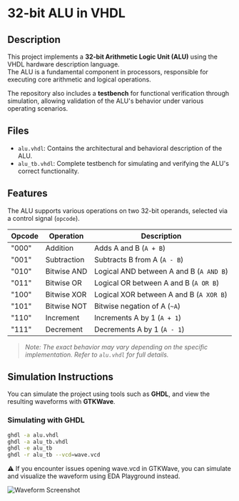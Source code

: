 # 32-bit ALU in VHDL

## Description

This project implements a **32-bit Arithmetic Logic Unit (ALU)** using the VHDL hardware description language.  
The ALU is a fundamental component in processors, responsible for executing core arithmetic and logical operations.

The repository also includes a **testbench** for functional verification through simulation, allowing validation of the ALU's behavior under various operating scenarios.

## Files

- `alu.vhdl`: Contains the architectural and behavioral description of the ALU.
- `alu_tb.vhdl`: Complete testbench for simulating and verifying the ALU's correct functionality.

## Features

The ALU supports various operations on two 32-bit operands, selected via a control signal (`opcode`).

| Opcode | Operation              | Description                           |
|--------|------------------------|---------------------------------------|
| "000"  | Addition               | Adds A and B (`A + B`)                |
| "001"  | Subtraction            | Subtracts B from A (`A - B`)          |
| "010"  | Bitwise AND            | Logical AND between A and B (`A AND B`) |
| "011"  | Bitwise OR             | Logical OR between A and B (`A OR B`)   |
| "100"  | Bitwise XOR            | Logical XOR between A and B (`A XOR B`) |
| "101"  | Bitwise NOT            | Bitwise negation of A (`~A`)          |
| "110"  | Increment              | Increments A by 1 (`A + 1`)           |
| "111"  | Decrement              | Decrements A by 1 (`A - 1`)           |

> *Note: The exact behavior may vary depending on the specific implementation. Refer to `alu.vhdl` for full details.*

## Simulation Instructions

You can simulate the project using tools such as **GHDL**, and view the resulting waveforms with **GTKWave**.

### Simulating with GHDL

```bash
ghdl -a alu.vhdl
ghdl -a alu_tb.vhdl
ghdl -e alu_tb
ghdl -r alu_tb --vcd=wave.vcd
```
⚠️ If you encounter issues opening wave.vcd in GTKWave, you can simulate and visualize the waveform using EDA Playground instead.

![Waveform Screenshot](https://github.com/user-attachments/assets/6e720640-1189-45fb-80d2-0f4006490c6b)

